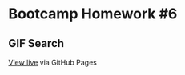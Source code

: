# Bootcamp Homework #6
## GIF Search

[View live](https://bigreader.github.io/bootcamp-gifsearch/) via GitHub Pages